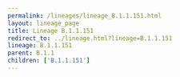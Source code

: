 ```yaml
---
permalink: /lineages/lineage_B.1.1.151.html
layout: lineage_page
title: Lineage B.1.1.151
redirect_to: ../lineage.html?lineage=B.1.1.151
lineage: B.1.1.151
parent: B.1.1
children: ['B.1.1.151']
---
```

